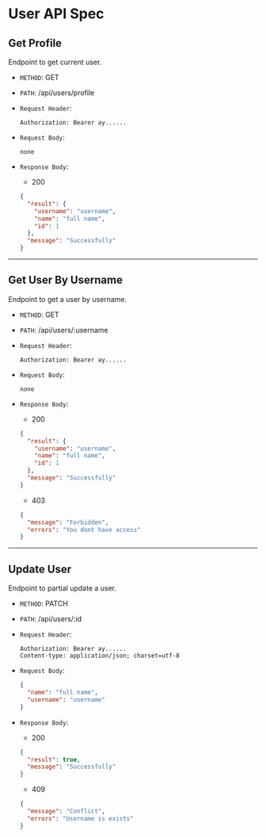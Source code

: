 # User API Spec

## Get Profile

Endpoint to get current user.

- `METHOD`: GET
- `PATH`: /api/users/profile
- `Request Header`:

  ```
  Authorization: Bearer ay......
  ```

- `Request Body`:

  ```
  none
  ```

- `Response Body`:

  - 200

  ```json
  {
    "result": {
      "username": "username",
      "name": "full name",
      "id": 1
    },
    "message": "Successfully"
  }
  ```

---

## Get User By Username

Endpoint to get a user by username.

- `METHOD`: GET
- `PATH`: /api/users/:username
- `Request Header`:

  ```
  Authorization: Bearer ay......
  ```

- `Request Body`:

  ```
  none
  ```

- `Response Body`:

  - 200

  ```json
  {
    "result": {
      "username": "username",
      "name": "full name",
      "id": 1
    },
    "message": "Successfully"
  }
  ```

  - 403

  ```json
  {
    "message": "Forbidden",
    "errors": "You dont have access"
  }
  ```

---

## Update User

Endpoint to partial update a user.

- `METHOD`: PATCH
- `PATH`: /api/users/:id
- `Request Header`:

  ```
  Authorization: Bearer ay......
  Content-type: application/json; charset=utf-8
  ```

- `Request Body`:

  ```json
  {
    "name": "full name",
    "username": "username"
  }
  ```

- `Response Body`:

  - 200

  ```json
  {
    "result": true,
    "message": "Successfully"
  }
  ```

  - 409

  ```json
  {
    "message": "Conflict",
    "errors": "Username is exists"
  }
  ```
